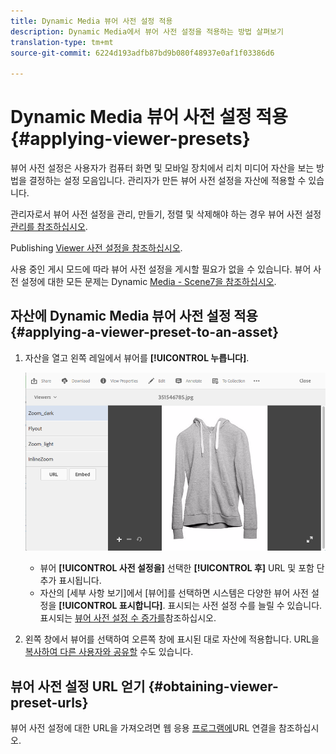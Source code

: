 ```yaml
---
title: Dynamic Media 뷰어 사전 설정 적용
description: Dynamic Media에서 뷰어 사전 설정을 적용하는 방법 살펴보기
translation-type: tm+mt
source-git-commit: 6224d193adfb87bd9b080f48937e0af1f03386d6

---
```



# Dynamic Media 뷰어 사전 설정 적용 {#applying-viewer-presets}

뷰어 사전 설정은 사용자가 컴퓨터 화면 및 모바일 장치에서 리치 미디어 자산을 보는 방법을 결정하는 설정 모음입니다. 관리자가 만든 뷰어 사전 설정을 자산에 적용할 수 있습니다.

관리자로서 뷰어 사전 설정을 관리, 만들기, 정렬 및 삭제해야 하는 경우 뷰어 사전 설정 [관리를 참조하십시오](managing-viewer-presets.md).

Publishing [Viewer 사전 설정을 참조하십시오](managing-viewer-presets.md#publishing-viewer-presets).

사용 중인 게시 모드에 따라 뷰어 사전 설정을 게시할 필요가 없을 수 있습니다.
뷰어 사전 설정에 대한 모든 문제는 Dynamic [Media - Scene7을 참조하십시오](troubleshoot-dm.md#viewers).

## 자산에 Dynamic Media 뷰어 사전 설정 적용 {#applying-a-viewer-preset-to-an-asset}

1. 자산을 열고 왼쪽 레일에서 뷰어를 **[!UICONTROL 누릅니다]**.

   ![chlimage_1-104](assets/chlimage_1-104.png)

   * 뷰어 **[!UICONTROL 사전 설정을]** 선택한 **[!UICONTROL 후]** URL 및 포함 단추가 표시됩니다.
   * 자산의 [세부 사항 보기]에서 [뷰어]를 선택하면 시스템은 다양한 뷰어 사전 설정을 **[!UICONTROL 표시합니다]**. 표시되는 사전 설정 수를 늘릴 수 있습니다. 표시되는 [뷰어 사전 설정 수 증가를](managing-viewer-presets.md)참조하십시오.

1. 왼쪽 창에서 뷰어를 선택하여 오른쪽 창에 표시된 대로 자산에 적용합니다. URL을 [복사하여 다른 사용자와 공유할](linking-urls-to-yourwebapplication.md) 수도 있습니다.

## 뷰어 사전 설정 URL 얻기 {#obtaining-viewer-preset-urls}

뷰어 사전 설정에 대한 URL을 가져오려면 웹 응용 [프로그램에](linking-urls-to-yourwebapplication.md)URL 연결을 참조하십시오.
